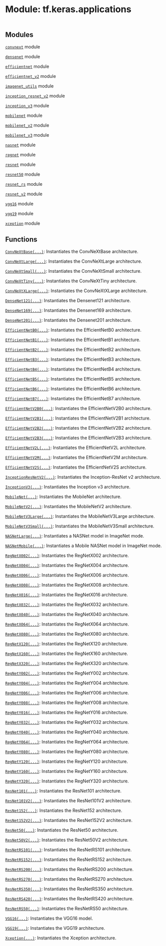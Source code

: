 <div itemscope itemtype="http://developers.google.com/ReferenceObject">
<meta itemprop="name" content="tf.keras.applications" />
<meta itemprop="path" content="Stable" />
</div>

# Module: tf.keras.applications

<!-- Insert buttons and diff -->

<table class="tfo-notebook-buttons tfo-api nocontent" align="left">

</table>







## Modules

[`convnext`](../../tf/keras/applications/convnext.md) module

[`densenet`](../../tf/keras/applications/densenet.md) module

[`efficientnet`](../../tf/keras/applications/efficientnet.md) module

[`efficientnet_v2`](../../tf/keras/applications/efficientnet_v2.md) module

[`imagenet_utils`](../../tf/keras/applications/imagenet_utils.md) module

[`inception_resnet_v2`](../../tf/keras/applications/inception_resnet_v2.md) module

[`inception_v3`](../../tf/keras/applications/inception_v3.md) module

[`mobilenet`](../../tf/keras/applications/mobilenet.md) module

[`mobilenet_v2`](../../tf/keras/applications/mobilenet_v2.md) module

[`mobilenet_v3`](../../tf/keras/applications/mobilenet_v3.md) module

[`nasnet`](../../tf/keras/applications/nasnet.md) module

[`regnet`](../../tf/keras/applications/regnet.md) module

[`resnet`](../../tf/keras/applications/resnet.md) module

[`resnet50`](../../tf/keras/applications/resnet50.md) module

[`resnet_rs`](../../tf/keras/applications/resnet_rs.md) module

[`resnet_v2`](../../tf/keras/applications/resnet_v2.md) module

[`vgg16`](../../tf/keras/applications/vgg16.md) module

[`vgg19`](../../tf/keras/applications/vgg19.md) module

[`xception`](../../tf/keras/applications/xception.md) module

## Functions

[`ConvNeXtBase(...)`](../../tf/keras/applications/convnext/ConvNeXtBase.md): Instantiates the ConvNeXtBase architecture.

[`ConvNeXtLarge(...)`](../../tf/keras/applications/convnext/ConvNeXtLarge.md): Instantiates the ConvNeXtLarge architecture.

[`ConvNeXtSmall(...)`](../../tf/keras/applications/convnext/ConvNeXtSmall.md): Instantiates the ConvNeXtSmall architecture.

[`ConvNeXtTiny(...)`](../../tf/keras/applications/convnext/ConvNeXtTiny.md): Instantiates the ConvNeXtTiny architecture.

[`ConvNeXtXLarge(...)`](../../tf/keras/applications/convnext/ConvNeXtXLarge.md): Instantiates the ConvNeXtXLarge architecture.

[`DenseNet121(...)`](../../tf/keras/applications/densenet/DenseNet121.md): Instantiates the Densenet121 architecture.

[`DenseNet169(...)`](../../tf/keras/applications/densenet/DenseNet169.md): Instantiates the Densenet169 architecture.

[`DenseNet201(...)`](../../tf/keras/applications/densenet/DenseNet201.md): Instantiates the Densenet201 architecture.

[`EfficientNetB0(...)`](../../tf/keras/applications/efficientnet/EfficientNetB0.md): Instantiates the EfficientNetB0 architecture.

[`EfficientNetB1(...)`](../../tf/keras/applications/efficientnet/EfficientNetB1.md): Instantiates the EfficientNetB1 architecture.

[`EfficientNetB2(...)`](../../tf/keras/applications/efficientnet/EfficientNetB2.md): Instantiates the EfficientNetB2 architecture.

[`EfficientNetB3(...)`](../../tf/keras/applications/efficientnet/EfficientNetB3.md): Instantiates the EfficientNetB3 architecture.

[`EfficientNetB4(...)`](../../tf/keras/applications/efficientnet/EfficientNetB4.md): Instantiates the EfficientNetB4 architecture.

[`EfficientNetB5(...)`](../../tf/keras/applications/efficientnet/EfficientNetB5.md): Instantiates the EfficientNetB5 architecture.

[`EfficientNetB6(...)`](../../tf/keras/applications/efficientnet/EfficientNetB6.md): Instantiates the EfficientNetB6 architecture.

[`EfficientNetB7(...)`](../../tf/keras/applications/efficientnet/EfficientNetB7.md): Instantiates the EfficientNetB7 architecture.

[`EfficientNetV2B0(...)`](../../tf/keras/applications/efficientnet_v2/EfficientNetV2B0.md): Instantiates the EfficientNetV2B0 architecture.

[`EfficientNetV2B1(...)`](../../tf/keras/applications/efficientnet_v2/EfficientNetV2B1.md): Instantiates the EfficientNetV2B1 architecture.

[`EfficientNetV2B2(...)`](../../tf/keras/applications/efficientnet_v2/EfficientNetV2B2.md): Instantiates the EfficientNetV2B2 architecture.

[`EfficientNetV2B3(...)`](../../tf/keras/applications/efficientnet_v2/EfficientNetV2B3.md): Instantiates the EfficientNetV2B3 architecture.

[`EfficientNetV2L(...)`](../../tf/keras/applications/efficientnet_v2/EfficientNetV2L.md): Instantiates the EfficientNetV2L architecture.

[`EfficientNetV2M(...)`](../../tf/keras/applications/efficientnet_v2/EfficientNetV2M.md): Instantiates the EfficientNetV2M architecture.

[`EfficientNetV2S(...)`](../../tf/keras/applications/efficientnet_v2/EfficientNetV2S.md): Instantiates the EfficientNetV2S architecture.

[`InceptionResNetV2(...)`](../../tf/keras/applications/inception_resnet_v2/InceptionResNetV2.md): Instantiates the Inception-ResNet v2 architecture.

[`InceptionV3(...)`](../../tf/keras/applications/inception_v3/InceptionV3.md): Instantiates the Inception v3 architecture.

[`MobileNet(...)`](../../tf/keras/applications/mobilenet/MobileNet.md): Instantiates the MobileNet architecture.

[`MobileNetV2(...)`](../../tf/keras/applications/mobilenet_v2/MobileNetV2.md): Instantiates the MobileNetV2 architecture.

[`MobileNetV3Large(...)`](../../tf/keras/applications/MobileNetV3Large.md): Instantiates the MobileNetV3Large architecture.

[`MobileNetV3Small(...)`](../../tf/keras/applications/MobileNetV3Small.md): Instantiates the MobileNetV3Small architecture.

[`NASNetLarge(...)`](../../tf/keras/applications/nasnet/NASNetLarge.md): Instantiates a NASNet model in ImageNet mode.

[`NASNetMobile(...)`](../../tf/keras/applications/nasnet/NASNetMobile.md): Instantiates a Mobile NASNet model in ImageNet mode.

[`RegNetX002(...)`](../../tf/keras/applications/regnet/RegNetX002.md): Instantiates the RegNetX002 architecture.

[`RegNetX004(...)`](../../tf/keras/applications/regnet/RegNetX004.md): Instantiates the RegNetX004 architecture.

[`RegNetX006(...)`](../../tf/keras/applications/regnet/RegNetX006.md): Instantiates the RegNetX006 architecture.

[`RegNetX008(...)`](../../tf/keras/applications/regnet/RegNetX008.md): Instantiates the RegNetX008 architecture.

[`RegNetX016(...)`](../../tf/keras/applications/regnet/RegNetX016.md): Instantiates the RegNetX016 architecture.

[`RegNetX032(...)`](../../tf/keras/applications/regnet/RegNetX032.md): Instantiates the RegNetX032 architecture.

[`RegNetX040(...)`](../../tf/keras/applications/regnet/RegNetX040.md): Instantiates the RegNetX040 architecture.

[`RegNetX064(...)`](../../tf/keras/applications/regnet/RegNetX064.md): Instantiates the RegNetX064 architecture.

[`RegNetX080(...)`](../../tf/keras/applications/regnet/RegNetX080.md): Instantiates the RegNetX080 architecture.

[`RegNetX120(...)`](../../tf/keras/applications/regnet/RegNetX120.md): Instantiates the RegNetX120 architecture.

[`RegNetX160(...)`](../../tf/keras/applications/regnet/RegNetX160.md): Instantiates the RegNetX160 architecture.

[`RegNetX320(...)`](../../tf/keras/applications/regnet/RegNetX320.md): Instantiates the RegNetX320 architecture.

[`RegNetY002(...)`](../../tf/keras/applications/regnet/RegNetY002.md): Instantiates the RegNetY002 architecture.

[`RegNetY004(...)`](../../tf/keras/applications/regnet/RegNetY004.md): Instantiates the RegNetY004 architecture.

[`RegNetY006(...)`](../../tf/keras/applications/regnet/RegNetY006.md): Instantiates the RegNetY006 architecture.

[`RegNetY008(...)`](../../tf/keras/applications/regnet/RegNetY008.md): Instantiates the RegNetY008 architecture.

[`RegNetY016(...)`](../../tf/keras/applications/regnet/RegNetY016.md): Instantiates the RegNetY016 architecture.

[`RegNetY032(...)`](../../tf/keras/applications/regnet/RegNetY032.md): Instantiates the RegNetY032 architecture.

[`RegNetY040(...)`](../../tf/keras/applications/regnet/RegNetY040.md): Instantiates the RegNetY040 architecture.

[`RegNetY064(...)`](../../tf/keras/applications/regnet/RegNetY064.md): Instantiates the RegNetY064 architecture.

[`RegNetY080(...)`](../../tf/keras/applications/regnet/RegNetY080.md): Instantiates the RegNetY080 architecture.

[`RegNetY120(...)`](../../tf/keras/applications/regnet/RegNetY120.md): Instantiates the RegNetY120 architecture.

[`RegNetY160(...)`](../../tf/keras/applications/regnet/RegNetY160.md): Instantiates the RegNetY160 architecture.

[`RegNetY320(...)`](../../tf/keras/applications/regnet/RegNetY320.md): Instantiates the RegNetY320 architecture.

[`ResNet101(...)`](../../tf/keras/applications/resnet/ResNet101.md): Instantiates the ResNet101 architecture.

[`ResNet101V2(...)`](../../tf/keras/applications/resnet_v2/ResNet101V2.md): Instantiates the ResNet101V2 architecture.

[`ResNet152(...)`](../../tf/keras/applications/resnet/ResNet152.md): Instantiates the ResNet152 architecture.

[`ResNet152V2(...)`](../../tf/keras/applications/resnet_v2/ResNet152V2.md): Instantiates the ResNet152V2 architecture.

[`ResNet50(...)`](../../tf/keras/applications/resnet50/ResNet50.md): Instantiates the ResNet50 architecture.

[`ResNet50V2(...)`](../../tf/keras/applications/resnet_v2/ResNet50V2.md): Instantiates the ResNet50V2 architecture.

[`ResNetRS101(...)`](../../tf/keras/applications/resnet_rs/ResNetRS101.md): Instantiates the ResNetRS101 architecture.

[`ResNetRS152(...)`](../../tf/keras/applications/resnet_rs/ResNetRS152.md): Instantiates the ResNetRS152 architecture.

[`ResNetRS200(...)`](../../tf/keras/applications/resnet_rs/ResNetRS200.md): Instantiates the ResNetRS200 architecture.

[`ResNetRS270(...)`](../../tf/keras/applications/resnet_rs/ResNetRS270.md): Instantiates the ResNetRS270 architecture.

[`ResNetRS350(...)`](../../tf/keras/applications/resnet_rs/ResNetRS350.md): Instantiates the ResNetRS350 architecture.

[`ResNetRS420(...)`](../../tf/keras/applications/resnet_rs/ResNetRS420.md): Instantiates the ResNetRS420 architecture.

[`ResNetRS50(...)`](../../tf/keras/applications/resnet_rs/ResNetRS50.md): Instantiates the ResNetRS50 architecture.

[`VGG16(...)`](../../tf/keras/applications/vgg16/VGG16.md): Instantiates the VGG16 model.

[`VGG19(...)`](../../tf/keras/applications/vgg19/VGG19.md): Instantiates the VGG19 architecture.

[`Xception(...)`](../../tf/keras/applications/xception/Xception.md): Instantiates the Xception architecture.

